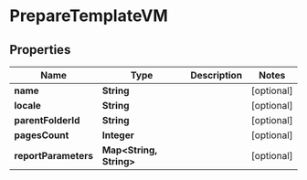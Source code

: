 

# PrepareTemplateVM


## Properties

Name | Type | Description | Notes
------------ | ------------- | ------------- | -------------
**name** | **String** |  |  [optional]
**locale** | **String** |  |  [optional]
**parentFolderId** | **String** |  |  [optional]
**pagesCount** | **Integer** |  |  [optional]
**reportParameters** | **Map&lt;String, String&gt;** |  |  [optional]



